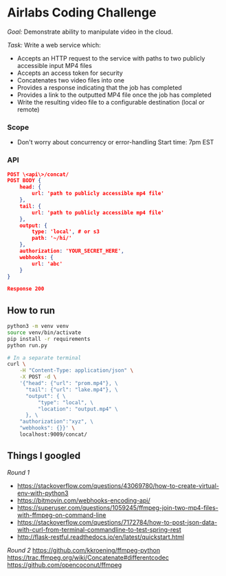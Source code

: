 # Airlabs Coding Challenge

*Goal:* Demonstrate ability to manipulate video in the cloud.

*Task:*
Write a web service which:
- Accepts an HTTP request to the service with paths to two publicly accessible input MP4 files
- Accepts an access token for security
- Concatenates two video files into one
- Provides a response indicating that the job has completed
- Provides a link to the outputted MP4 file once the job has completed
- Write the resulting video file to a configurable destination (local or remote)

### Scope
- Don't worry about concurrency or error-handling
Start time: 7pm EST


### API
```json
POST \<api\>/concat/
POST BODY {
    head: {
        url: 'path to publicly accessible mp4 file'
    },
    tail: {
        url: 'path to publicly accessible mp4 file'
    },
    output: {
        type: 'local', # or s3
        path: '~/hi/'
    },
    authorization: 'YOUR_SECRET_HERE',
    webhooks: {
        url: 'abc'
    }
}

Response 200
```

## How to run

```sh
python3 -m venv venv
source venv/bin/activate
pip install -r requirements
python run.py

# In a separate terminal
curl \
    -H "Content-Type: application/json" \
    -X POST -d \
    '{"head": {"url": "prom.mp4"}, \
      "tail": {"url": "lake.mp4"}, \
      "output": { \
          "type": "local", \
          "location": "output.mp4" \
      }, \
    "authorization":"xyz", \
    "webhooks": {}}' \
    localhost:9009/concat/
```



## Things I googled
*Round 1*
* https://stackoverflow.com/questions/43069780/how-to-create-virtual-env-with-python3
* https://bitmovin.com/webhooks-encoding-api/
* https://superuser.com/questions/1059245/ffmpeg-join-two-mp4-files-with-ffmpeg-on-command-line
* https://stackoverflow.com/questions/7172784/how-to-post-json-data-with-curl-from-terminal-commandline-to-test-spring-rest
* http://flask-restful.readthedocs.io/en/latest/quickstart.html


*Round 2*
https://github.com/kkroening/ffmpeg-python
https://trac.ffmpeg.org/wiki/Concatenate#differentcodec
https://github.com/opencoconut/ffmpeg
